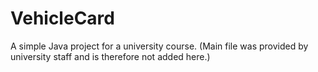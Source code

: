 # VehicleCard
A simple Java project for a university course. (Main file was provided by university staff and is therefore not added here.)
